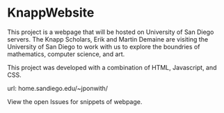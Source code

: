 # KnappWebsite

This project is a webpage that will be hosted on University of San Diego servers. The Knapp Scholars, Erik and Martin Demaine are visiting the University of San Diego to work with us to explore the boundries of mathematics, computer science, and art.

This project was developed with a combination of HTML, Javascript, and CSS. 

url: home.sandiego.edu/~jponwith/

View the open Issues for snippets of webpage.
